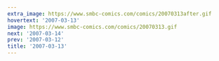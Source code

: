 ```yaml
---
extra_image: https://www.smbc-comics.com/comics/20070313after.gif
hovertext: '2007-03-13'
image: https://www.smbc-comics.com/comics/20070313.gif
next: '2007-03-14'
prev: '2007-03-12'
title: '2007-03-13'
---
```

